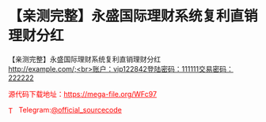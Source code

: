 # 【亲测完整】永盛国际理财系统复利直销理财分红

【亲测完整】永盛国际理财系统复利直销理财分红<br>http://example.com/;<br>账户：vip122842登陆密码：111111交易密码：222222<br>


<p style="color: red;">源代码下载地址：<a href="https://mega-file.org/WFc97" style="color: red;">https://mega-file.org/WFc97</a></p><p style="color: red;"><img src="https://cdn-icons-png.flaticon.com/512/2111/2111646.png" alt="Telegram Icon" style="width: 16px; vertical-align: middle; margin-right: 5px;">Telegram:<a href="https://t.me/official_sourcecode" style="color: red;">@official_sourcecode</a></p>